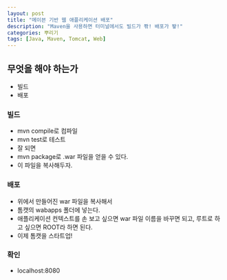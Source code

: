 ```yaml
---
layout: post
title: "메이븐 기반 웹 애플리케이션 배포"
description: "Maven을 사용하면 터미널에서도 빌드가 쫚! 배포가 뙇!"
categories: 뿌리기
tags: [Java, Maven, Tomcat, Web]
---
```


## 무엇을 해야 하는가
* 빌드
* 배포

### 빌드
* mvn compile로 컴파일
* mvn test로 테스트
* 잘 되면
* mvn package로 .war 파일을 얻을 수 있다.
* 이 파일을 복사해두자.

### 배포
* 위에서 만들어진 war 파일을 복사해서
* 톰캣의 wabapps 폴더에 넣는다.
* 애플리케이션 컨텍스트를 손 보고 싶으면 war 파일 이름을 바꾸면 되고, 루트로 하고 싶으면 ROOT라 하면 된다.
* 이제 톰캣을 스타트업!

### 확인
* localhost:8080